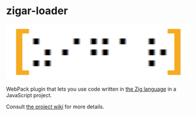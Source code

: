 # zigar-loader

![Logo](../docs/images/logo.png)

WebPack plugin that lets you use code written in [the Zig language](https://ziglang.org/) in a
JavaScript project.

Consult [the project wiki](https://github.com/chung-leong/zigar/wiki) for more details.
